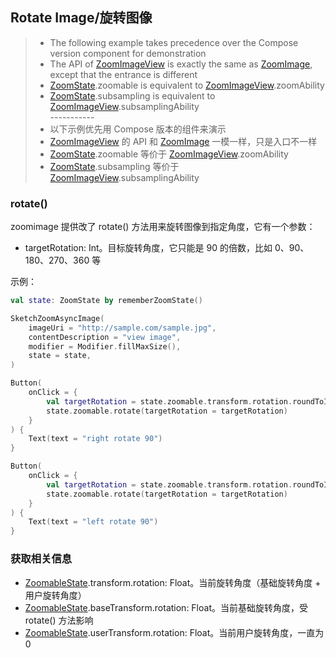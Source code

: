 ## Rotate Image/旋转图像

> * The following example takes precedence over the Compose version component for demonstration
> * The API of [ZoomImageView] is exactly the same as [ZoomImage], except that the entrance is
    different
> * [ZoomState].zoomable is equivalent to [ZoomImageView].zoomAbility
> * [ZoomState].subsampling is equivalent to [ZoomImageView].subsamplingAbility
    <br>-----------</br>
> * 以下示例优先用 Compose 版本的组件来演示
> * [ZoomImageView] 的 API 和 [ZoomImage] 一模一样，只是入口不一样
> * [ZoomState].zoomable 等价于 [ZoomImageView].zoomAbility
> * [ZoomState].subsampling 等价于 [ZoomImageView].subsamplingAbility

### rotate()

zoomimage 提供改了 rotate() 方法用来旋转图像到指定角度，它有一个参数：

* targetRotation: Int。目标旋转角度，它只能是 90 的倍数，比如 0、90、180、270、360 等

示例：

```kotlin
val state: ZoomState by rememberZoomState()

SketchZoomAsyncImage(
    imageUri = "http://sample.com/sample.jpg",
    contentDescription = "view image",
    modifier = Modifier.fillMaxSize(),
    state = state,
)

Button(
    onClick = {
        val targetRotation = state.zoomable.transform.rotation.roundToInt() + 90
        state.zoomable.rotate(targetRotation = targetRotation)
    }
) {
    Text(text = "right rotate 90")
}

Button(
    onClick = {
        val targetRotation = state.zoomable.transform.rotation.roundToInt() - 90
        state.zoomable.rotate(targetRotation = targetRotation)
    }
) {
    Text(text = "left rotate 90")
}
```

### 获取相关信息

* [ZoomableState].transform.rotation: Float。当前旋转角度（基础旋转角度 + 用户旋转角度）
* [ZoomableState].baseTransform.rotation: Float。当前基础旋转角度，受 rotate() 方法影响
* [ZoomableState].userTransform.rotation: Float。当前用户旋转角度，一直为 0

[ZoomImageView]: ../../zoomimage-view/src/main/java/com/github/panpf/zoomimage/ZoomImageView.kt

[ZoomImage]: ../../zoomimage-compose/src/main/java/com/github/panpf/zoomimage/ZoomImage.kt

[ZoomState]: ../../zoomimage-compose/src/main/java/com/github/panpf/zoomimage/compose/ZoomState.kt

[ZoomableState]: ../../zoomimage-compose/src/main/java/com/github/panpf/zoomimage/compose/zoom/ZoomableState.kt